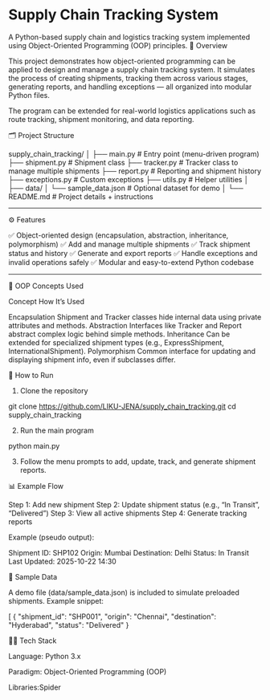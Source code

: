 # Supply Chain Tracking System
A Python-based supply chain and logistics tracking system implemented using Object-Oriented Programming (OOP) principles.
🧭 Overview

This project demonstrates how object-oriented programming can be applied to design and manage a supply chain tracking system.
It simulates the process of creating shipments, tracking them across various stages, generating reports, and handling exceptions — all organized into modular Python files.

The program can be extended for real-world logistics applications such as route tracking, shipment monitoring, and data reporting.


🗂️ Project Structure

supply_chain_tracking/
│
├── main.py          # Entry point (menu-driven program)
├── shipment.py      # Shipment class
├── tracker.py       # Tracker class to manage multiple shipments
├── report.py        # Reporting and shipment history
├── exceptions.py    # Custom exceptions
├── utils.py         # Helper utilities
│
├── data/
│   └── sample_data.json   # Optional dataset for demo
│
└── README.md        # Project details + instructions


---

⚙️ Features

✅ Object-oriented design (encapsulation, abstraction, inheritance, polymorphism)
✅ Add and manage multiple shipments
✅ Track shipment status and history
✅ Generate and export reports
✅ Handle exceptions and invalid operations safely
✅ Modular and easy-to-extend Python codebase


---

🧩 OOP Concepts Used

Concept	How It’s Used

Encapsulation	Shipment and Tracker classes hide internal data using private attributes and methods.
Abstraction	Interfaces like Tracker and Report abstract complex logic behind simple methods.
Inheritance	Can be extended for specialized shipment types (e.g., ExpressShipment, InternationalShipment).
Polymorphism	Common interface for updating and displaying shipment info, even if subclasses differ.

🚀 How to Run

1. Clone the repository

git clone https://github.com/LIKU-JENA/supply_chain_tracking.git
cd supply_chain_tracking


2. Run the main program

python main.py


3. Follow the menu prompts to add, update, track, and generate shipment reports.

📊 Example Flow

Step 1: Add new shipment
Step 2: Update shipment status (e.g., “In Transit”, “Delivered”)
Step 3: View all active shipments
Step 4: Generate tracking reports

Example (pseudo output):

Shipment ID: SHP102
Origin: Mumbai
Destination: Delhi
Status: In Transit
Last Updated: 2025-10-22 14:30

📁 Sample Data

A demo file (data/sample_data.json) is included to simulate preloaded shipments.
Example snippet:

[
  {
    "shipment_id": "SHP001",
    "origin": "Chennai",
    "destination": "Hyderabad",
    "status": "Delivered"
  }

🧑‍💻 Tech Stack

Language: Python 3.x

Paradigm: Object-Oriented Programming (OOP)

Libraries:Spider


